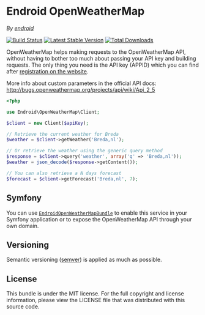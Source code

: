 Endroid OpenWeatherMap
======================

*By [endroid](http://endroid.nl/)*

[![Build Status](https://secure.travis-ci.org/endroid/OpenWeatherMap.png)](http://travis-ci.org/endroid/OpenWeatherMap)
[![Latest Stable Version](https://poser.pugx.org/endroid/openweathermap/v/stable.png)](https://packagist.org/packages/endroid/openweathermap)
[![Total Downloads](https://poser.pugx.org/endroid/openweathermap/downloads.png)](https://packagist.org/packages/endroid/openweathermap)

OpenWeatherMap helps making requests to the OpenWeatherMap API, without having to bother too much about passing your API
key and building requests. The only thing you need is the API key (APPID) which you can find after [registration on the
website](http://openweathermap.org/login).

More info about custom parameters in the official API docs: http://bugs.openweathermap.org/projects/api/wiki/Api_2_5

```php
<?php

use Endroid\OpenWeatherMap\Client;

$client = new Client($apiKey);

// Retrieve the current weather for Breda
$weather = $client->getWeather('Breda,nl');

// Or retrieve the weather using the generic query method
$response = $client->query('weather', array('q' => 'Breda,nl'));
$weather = json_decode($response->getContent());

// You can also retrieve a N days forecast
$forecast = $client->getForecast('Breda,nl', 7);

```

## Symfony

You can use [`EndroidOpenWeatherMapBundle`](https://github.com/endroid/EndroidOpenWeatherMapBundle) to enable this
service in your Symfony application or to expose the OpenWeatherMap API through your own domain.

## Versioning

Semantic versioning ([semver](http://semver.org/)) is applied as much as possible.

## License

This bundle is under the MIT license. For the full copyright and license information, please view the LICENSE file that
was distributed with this source code.

